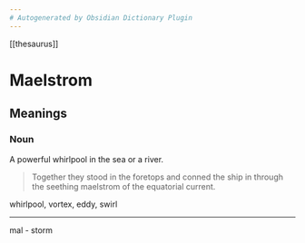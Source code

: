 ```yaml
---
# Autogenerated by Obsidian Dictionary Plugin
---
```


[[thesaurus]]

# Maelstrom

## Meanings

### Noun

A powerful whirlpool in the sea or a river.

> Together they stood in the foretops and conned the ship in through the seething maelstrom of the equatorial current.

whirlpool, vortex, eddy, swirl


----
mal - storm